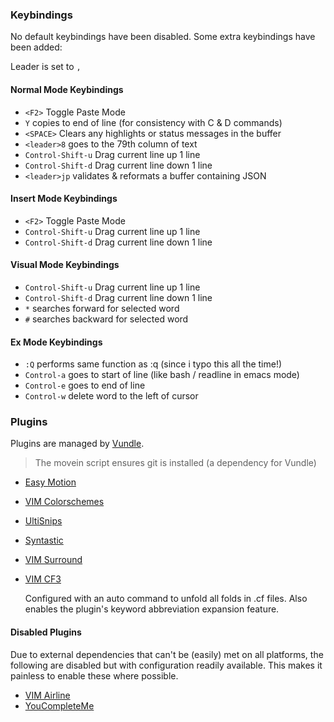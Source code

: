 ### Keybindings ###
No default keybindings have been disabled. Some extra keybindings have
been added:

Leader is set to `,`


#### Normal Mode Keybindings ####

* `<F2>` Toggle Paste Mode
* `Y` copies to end of line (for consistency with C & D commands)
* `<SPACE>` Clears any highlights or status messages in the buffer
* `<leader>8` goes to the 79th column of text
* `Control-Shift-u` Drag current line up 1 line
* `Control-Shift-d` Drag current line down 1 line
* `<leader>jp` validates & reformats a buffer containing JSON

#### Insert Mode Keybindings ####

* `<F2>` Toggle Paste Mode
* `Control-Shift-u` Drag current line up 1 line
* `Control-Shift-d` Drag current line down 1 line

#### Visual Mode Keybindings ####

* `Control-Shift-u` Drag current line up 1 line
* `Control-Shift-d` Drag current line down 1 line
* `*` searches forward for selected word
* `#` searches backward for selected word

#### Ex Mode Keybindings ####

* `:Q` performs same function as :q (since i typo this all the time!)
* `Control-a` goes to start of line (like bash / readline in emacs mode)
* `Control-e` goes to end of line
* `Control-w` delete word to the left of cursor


### Plugins ###
Plugins are managed by [Vundle](https://github.com/gmarik/vundle).

> The movein script ensures git is installed (a dependency for Vundle)

* [Easy Motion](https://github.com/Lokaltog/vim-easymotion)
* [VIM Colorschemes](https://github.com/flazz/vim-colorschemes)
* [UltiSnips](https://launchpad.net/ultisnips)
* [Syntastic](https://github.com/scrooloose/syntastic)
* [VIM Surround](https://github.com/tpope/vim-surround)
* [VIM CF3](https://github.com/neilhwatson/vim_cf3)

  Configured with an auto command to unfold all folds in .cf files.
  Also enables the plugin's keyword abbreviation expansion feature.


#### Disabled Plugins ####
Due to external dependencies that can't be (easily) met on all
platforms, the following are disabled but with configuration
readily available. This makes it painless to enable these where
possible.

* [VIM Airline](https://github.com/bling/vim-airline)
* [YouCompleteMe](http://val.markovic.io/blog/youcompleteme-a-fast-as-you-type-fuzzy-search-code-completion-engine-for-vim)

